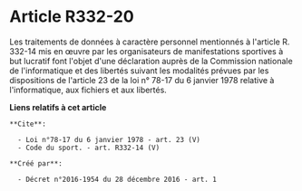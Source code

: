 # Article R332-20

Les traitements de données à caractère personnel mentionnés à l'article R. 332-14 mis en œuvre par les organisateurs de
manifestations sportives à but lucratif font l'objet d'une déclaration auprès de la Commission nationale de l'informatique et
des libertés suivant les modalités prévues par les dispositions de l'article 23 de la loi n° 78-17 du 6 janvier 1978 relative
à l'informatique, aux fichiers et aux libertés.

**Liens relatifs à cet article**

	**Cite**:

	  - Loi n°78-17 du 6 janvier 1978 - art. 23 (V)
	  - Code du sport. - art. R332-14 (V)

	**Créé par**:

	  - Décret n°2016-1954 du 28 décembre 2016 - art. 1
